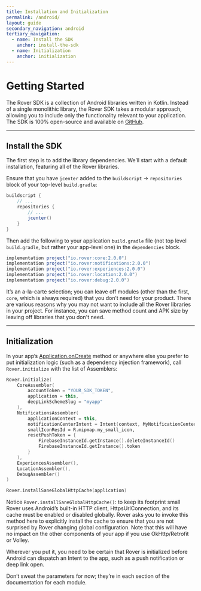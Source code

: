 ```yaml
---
title: Installation and Initialization
permalink: /android/
layout: guide
secondary_navigation: android
tertiary_navigation:
  - name: Install the SDK
    anchor: install-the-sdk
  - name: Initialization
    anchor: initialization
---
```


# Getting Started

The Rover SDK is a collection of Android libraries written in Kotlin. Instead of
a single monolithic library, the Rover SDK takes a modular approach, allowing
you to include only the functionality relevant to your application. The SDK is
100% open-source and available on
[GitHub](https://github.com/roverplatform/rover-android).

----

## Install the SDK

The first step is to add the library dependencies.  We’ll start with a default
installation, featuring all of the Rover libraries.

Ensure that you have `jcenter` added to the `buildscript` → `repositories` block
of your top-level `build.gradle`:

```groovy
buildscript {
    // ...
    repositories {
        // ...
        jcenter()
    }
}
```

Then add the following to your application `build.gradle` file (not top level
`build.gradle`, but rather your app-level one) in the `dependencies` block.

```groovy
implementation project("io.rover:core:2.0.0")
implementation project("io.rover:notifications:2.0.0")
implementation project("io.rover:experiences:2.0.0")
implementation project("io.rover:location:2.0.0")
implementation project("io.rover:debug:2.0.0")
```

It’s an a-la-carte selection; you can leave off modules (other than the first,
`core`, which is always required) that you don’t need for your product.  There
are various reasons why you may not want to include all the Rover libraries in
your project.  For instance, you can save method count and APK size by leaving
off libraries that you don't need.

---

## Initialization

In your app’s <a
href="https://developer.android.com/reference/android/app/Application.html#onCreate()">Application.onCreate</a>
method or anywhere else you prefer to put initialization logic (such as a
dependency injection framework), call `Rover.initialize` with the list of
Assemblers:

```kotlin
Rover.initialize(
    CoreAssembler(
        accountToken = "YOUR_SDK_TOKEN",
        application = this,
        deepLinkSchemeSlug = "myapp"
    ),
    NotificationsAssembler(
        applicationContext = this,
        notificationCenterIntent = Intent(context, MyNotificationCenterActivity::class.java),
        smallIconResId = R.mipmap.my_small_icon,
        resetPushToken = {
            FirebaseInstanceId.getInstance().deleteInstanceId()
            FirebaseInstanceId.getInstance().token
        }
    ),
    ExperiencesAssembler(),
    LocationAssembler(),
    DebugAssembler()
)

Rover.installSaneGlobalHttpCache(application)
```

<aside class="info">

Notice <code>Rover.installSaneGlobalHttpCache()</code>: to keep its footprint
small Rover uses Android’s built-in HTTP client, HttpsUrlConnection, and its
cache must be enabled or disabled globally. Rover asks you to invoke this method
here to explicitly install the cache to ensure that you are not surprised by
Rover changing global configuration.  Note that this will have no impact on the
other components of your app if you use OkHttp/Retrofit or Volley.

</aside>

Wherever you put it, you need to be certain that Rover is initialized before
Android can dispatch an Intent to the app, such as a push notification or deep
link open.

Don’t sweat the parameters for now; they’re in each section of the documentation
for each module.
